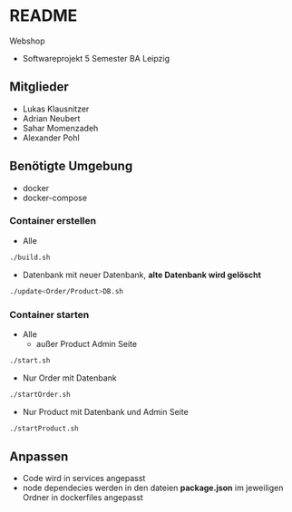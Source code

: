 # README 

Webshop 

- Softwareprojekt 5 Semester BA Leipzig

## Mitglieder

- Lukas Klausnitzer
- Adrian Neubert
- Sahar Momenzadeh
- Alexander Pohl

## Benötigte Umgebung
- docker
- docker-compose

### Container erstellen

- Alle
```bash
./build.sh
```
- Datenbank mit neuer Datenbank, **alte Datenbank wird gelöscht**
```bash
./update<Order/Product>DB.sh
```


### Container starten
- Alle 
  - außer Product Admin Seite
```bash
./start.sh
```
- Nur Order mit Datenbank
```bash
./startOrder.sh
```
- Nur Product mit Datenbank und Admin Seite
```bash
./startProduct.sh
```

## Anpassen

- Code wird in services angepasst
- node dependecies werden in den dateien **package.json** im jeweiligen Ordner in dockerfiles angepasst








